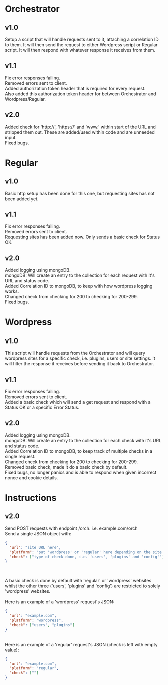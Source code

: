 # Orchestrator

## v1.0<br />
Setup a script that will handle requests sent to it, attaching a correlation ID to them.
It will then send the request to either Wordpress script or Regular script.
It will then respond with whatever response it receives from them. <br />
## v1.1<br />
Fix error responses failing. <br />
Removed errors sent to client. <br />
Added authorization token header that is required for every request. <br />
Also added this authorization token header for between Orchestrator and Wordpress/Regular. <br />
## v2.0<br />
Added check for 'http://', 'https://' and 'www.' within start of the URL and stripped them out. These are added/used within code and are unneeded input. <br />
Fixed bugs. <br />

# Regular

## v1.0<br />
Basic http setup has been done for this one, but requesting sites has not been added yet. <br />
## v1.1<br />
Fix error responses failing. <br />
Removed errors sent to client. <br />
Requesting sites has been added now. Only sends a basic check for Status OK. <br />
## v2.0<br />
Added logging using mongoDB. <br />
mongoDB: Will create an entry to the collection for each request with it's URL and status code. <br />
Added Correlation ID to mongoDB, to keep with how wordpress logging works. <br />
Changed check from checking for 200 to checking for 200-299. <br />
Fixed bugs. <br />

# Wordpress

## v1.0<br />
This script will handle requests from the Orchestrator and will query wordpress sites for a specific check, i.e. plugins, users or site settings.
It will filter the response it receives before sending it back to Orchestrator. <br />
## v1.1<br />
Fix error responses failing. <br />
Removed errors sent to client. <br />
Added a basic check which will send a get request and respond with a Status OK or a specific Error Status. <br />
## v2.0<br />
Added logging using mongoDB. <br />
mongoDB: Will create an entry to the collection for each check with it's URL and status code. <br />
Added Correlation ID to mongoDB, to keep track of multiple checks in a single request. <br />
Changed check from checking for 200 to checking for 200-299. <br />
Removed basic check, made it do a basic check by default. <br />
Fixed bugs, no longer panics and is able to respond when given incorrect nonce and cookie details. <br />

# Instructions

## v2.0 <br />
Send POST requests with endpoint /orch. i.e. example.com/orch <br />
Send a single JSON object with: <br />

```JSON
{
  "url": "site URL here",
  "platform": "put 'wordpress' or 'regular' here depending on the site type",
  "check": ["type of check done, i.e. 'users', 'plugins' and 'config'"]
}
```
<br />

A basic check is done by default with 'regular' or 'wordpress' websites whilst the other three ('users', 'plugins' and 'config') are restricted to solely 'wordpress' websites. <br /><br />
Here is an example of a 'wordpress' request's JSON:<br />

```JSON
{
  "url": "example.com",
  "platform": "wordpress",
  "check": ["users", "plugins"]
}
```
<br />
Here is an example of a 'regular' request's JSON (check is left with empty value):<br />

```JSON
{
  "url": "example.com",
  "platform": "regular",
  "check": [""]
}
```
